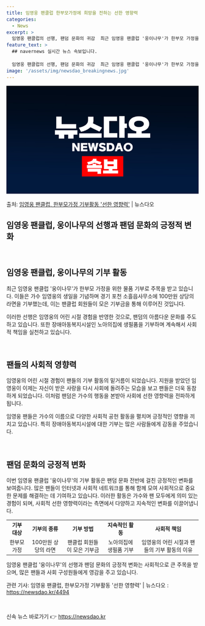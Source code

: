 ```yaml
---
title: 임영웅 팬클럽 한부모가정에 희망을 전하는 선한 영향력
categories:
  - News
excerpt: >
  임영웅 팬클럽의 선행, 팬덤 문화의 귀감  최근 임영웅 팬클럽 '웅이나무'가 한부모 가정을 위한 물품 기부로…
feature_text: >
  ## navernews 실시간 뉴스 속보입니다.

  임영웅 팬클럽의 선행, 팬덤 문화의 귀감  최근 임영웅 팬클럽 '웅이나무'가 한부모 가정을 위한 물품 기부로…
image: '/assets/img/newsdao_breakingnews.jpg'
---
```


![뉴스다오 속보](/assets/img/newsdao_breakingnews.jpg)

<p>출처: <a href="https://newsdao.kr/4494" rel="dofollow">임영웅 팬클럽, 한부모가정 기부활동 '선한 영향력'</a> | 뉴스다오</p>

<h2>임영웅 팬클럽, 웅이나무의 선행과 팬덤 문화의 긍정적 변화</h2>
<p data-ke-size="size16">&nbsp;</p>
<h2 data-ke-size="size26">임영웅 팬클럽, 웅이나무의 기부 활동</h2>
<p>최근 임영웅 팬클럽 '웅이나무'가 한부모 가정을 위한 물품 기부로 주목을 받고 있습니다. 이들은 가수 임영웅의 생일을 기념하며 경기 포천 소흘읍사무소에 100만원 상당의 라면을 기부했는데, 이는 팬클럽 회원들이 모은 기부금을 통해 이루어진 것입니다.</p>
<p>이러한 선행은 임영웅의 어린 시절 경험을 반영한 것으로, 팬덤의 아름다운 문화를 주도하고 있습니다. 또한 장애아동복지시설인 노아의집에 생필품을 기부하며 계속해서 사회적 책임을 실천하고 있습니다.</p>
<p data-ke-size="size16">&nbsp;</p>
<h2 data-ke-size="size26">팬들의 사회적 영향력</h2>
<p>임영웅의 어린 시절 경험이 팬들의 기부 활동의 밑거름이 되었습니다. 지원을 받았던 임영웅이 이제는 자신이 받은 사랑을 다시 사회에 돌려주는 모습을 보고 팬들은 더욱 동참하게 되었습니다. 이처럼 팬덤은 가수의 행동을 본받아 사회에 선한 영향력을 전파하게 됩니다.</p>
<p>임영웅 팬들은 가수의 이름으로 다양한 사회적 공헌 활동을 펼치며 긍정적인 영향을 끼치고 있습니다. 특히 장애아동복지시설에 대한 기부는 많은 사람들에게 감동을 주었습니다.</p>
<p data-ke-size="size16">&nbsp;</p>
<h2 data-ke-size="size26">팬덤 문화의 긍정적 변화</h2>
<p>이번 임영웅 팬클럽 '웅이나무'의 기부 활동은 팬덤 문화 전반에 걸친 긍정적인 변화를 보여줍니다. 많은 팬들이 인터넷과 사회적 네트워크를 통해 함께 모여 사회적으로 중요한 문제를 해결하는 데 기여하고 있습니다. 이러한 활동은 가수와 팬 모두에게 의미 있는 경험이 되며, 사회적 선한 영향력이라는 측면에서 다양하고 지속적인 변화를 이끌어냅니다.</p>
<table>
	<tbody>
		<tr>
			<td style="text-align: center; height: 17px;"><b>기부 대상</b></td>
			<td style="text-align: center; height: 17px;"><b>기부의 종류</b></td>
			<td style="text-align: center; height: 17px;"><b>기부 방법</b></td>
			<td style="text-align: center; height: 17px;"><b>지속적인 활동</b></td>
			<td style="text-align: center; height: 17px;"><b>사회적 책임</b></td>
		</tr>
		<tr>
			<td style="text-align: center; height: 17px;">한부모 가정</td>
			<td style="text-align: center; height: 17px;">100만원 상당의 라면</td>
			<td style="text-align: center; height: 17px;">팬클럽 회원들이 모은 기부금</td>
			<td style="text-align: center; height: 17px;">노아의집에 생필품 기부</td>
			<td style="text-align: center; height: 17px;">임영웅의 어린 시절과 팬들의 기부 활동의 이유</td>
		</tr>
	</tbody>
</table>
<p>임영웅 팬클럽 '웅이나무'의 선행과 팬덤 문화의 긍정적 변화는 사회적으로 큰 주목을 받으며, 많은 팬들과 사회 구성원들에게 영감을 주고 있습니다.</p>
<p>관련 기사: 임영웅 팬클럽, 한부모가정 기부활동 '선한 영향력' | 뉴스다오 : <a href="https://newsdao.kr/4494">https://newsdao.kr/4494</a></p>
<p data-ke-size="size16">&nbsp;</p> 

신속 뉴스 바로가기 👉 <a href="https://newsdao.kr" rel="dofollow">https://newsdao.kr</a>


